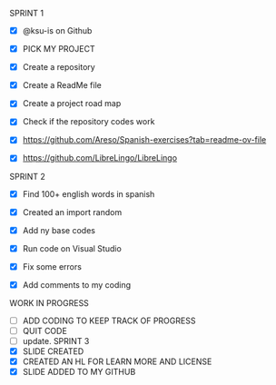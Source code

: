 
SPRINT 1
- [X] @ksu-is on Github
- [X] PICK MY PROJECT

- [X] Create a repository
- [X] Create a ReadMe file
- [X] Create a project road map
- [X] Check if the repository codes work
- [X] https://github.com/Areso/Spanish-exercises?tab=readme-ov-file
- [X] https://github.com/LibreLingo/LibreLingo


SPRINT 2
- [X] Find 100+ english words in spanish
      
- [X] Created an import random
      
- [X] Add ny base codes
      
- [X] Run code on Visual Studio
      
- [X] Fix some errors
      
- [X] Add comments to my coding

WORK IN PROGRESS
- [ ] ADD CODING TO KEEP TRACK OF PROGRESS
- [ ] QUIT CODE
- [ ] update.
SPRINT 3
- [X] SLIDE CREATED
- [X] CREATED AN HL FOR LEARN MORE AND LICENSE
- [X] SLIDE ADDED TO MY GITHUB
